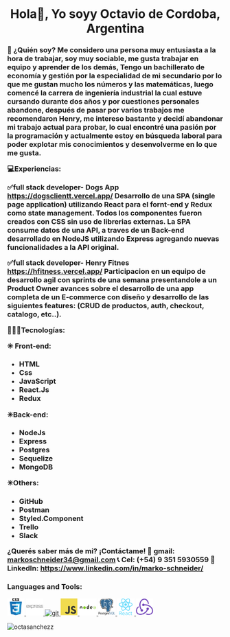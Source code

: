 <h1 align="center">Hola👋, Yo soyy Octavio de Cordoba, Argentina</h1>
<h3 align="">👀 ¿Quién soy?
Me considero una persona muy entusiasta a la hora de trabajar, soy muy sociable, me gusta trabajar en equipo y aprender de los demás, Tengo un bachillerato de economía y gestión por la especialidad de mi secundario por lo que me gustan mucho los números y las matemáticas, luego comencé la carrera de ingeniería industrial la cual estuve cursando durante dos años y por cuestiones personales abandone, después de pasar por varios trabajos me recomendaron Henry, me intereso bastante y decidí abandonar mi trabajo actual para probar, lo cual encontré una pasión por la programación y actualmente estoy en búsqueda laboral para poder explotar mis conocimientos y desenvolverme en lo que me gusta. 

💻Experiencias:

✅full stack developer- Dogs App https://dogsclientt.vercel.app/ 
Desarrollo de una SPA (single page application) utilizando React para el fornt-end y Redux como state management. Todos los componentes fueron creados con CSS sin uso de librerias externas. La SPA consume datos de una API, a traves de un Back-end desarrollado en NodeJS utilizando Express agregando nuevas funcionalidades a la API original. 

✅full stack developer- Henry Fitnes https://hfitness.vercel.app/
Participacion en un equipo de desarrollo agil con sprints de una semana presentandole a un Product Owner avances sobre el desarrollo de una app completa de un E-commerce con diseño y desarrollo de las siguientes features: (CRUD de productos, auth, checkout, catalogo, etc..).

👨🏼‍💻Tecnologías:

✳️ Front-end:
- HTML 
- Css 
- JavaScript 
- React.Js
- Redux 

✳️Back-end:
- NodeJs 
- Express 
- Postgres 
- Sequelize 
- MongoDB

✳️Others: 
- GitHub 
- Postman 
- Styled.Component
- Trello 
- Slack

¿Querés saber más de mi? 
¡Contáctame! 
📩 gmail: markoschneider34@gmail.com 
📞 Cel: (+54) 9 351 5930559 
💬 LinkedIn: https://www.linkedin.com/in/marko-schneider/</h3>

<h3 align="left">Languages and Tools:</h3>
<p align="left"> <a href="https://www.w3schools.com/css/" target="_blank" rel="noreferrer"> <img src="https://raw.githubusercontent.com/devicons/devicon/master/icons/css3/css3-original-wordmark.svg" alt="css3" width="40" height="40"/> </a> <a href="https://expressjs.com" target="_blank" rel="noreferrer"> <img src="https://raw.githubusercontent.com/devicons/devicon/master/icons/express/express-original-wordmark.svg" alt="express" width="40" height="40"/> </a> <a href="https://git-scm.com/" target="_blank" rel="noreferrer"> <img src="https://www.vectorlogo.zone/logos/git-scm/git-scm-icon.svg" alt="git" width="40" height="40"/> </a> <a href="https://developer.mozilla.org/en-US/docs/Web/JavaScript" target="_blank" rel="noreferrer"> <img src="https://raw.githubusercontent.com/devicons/devicon/master/icons/javascript/javascript-original.svg" alt="javascript" width="40" height="40"/> </a> <a href="https://nodejs.org" target="_blank" rel="noreferrer"> <img src="https://raw.githubusercontent.com/devicons/devicon/master/icons/nodejs/nodejs-original-wordmark.svg" alt="nodejs" width="40" height="40"/> </a> <a href="https://www.postgresql.org" target="_blank" rel="noreferrer"> <img src="https://raw.githubusercontent.com/devicons/devicon/master/icons/postgresql/postgresql-original-wordmark.svg" alt="postgresql" width="40" height="40"/> </a> <a href="https://reactjs.org/" target="_blank" rel="noreferrer"> <img src="https://raw.githubusercontent.com/devicons/devicon/master/icons/react/react-original-wordmark.svg" alt="react" width="40" height="40"/> </a> <a href="https://redux.js.org" target="_blank" rel="noreferrer"> <img src="https://raw.githubusercontent.com/devicons/devicon/master/icons/redux/redux-original.svg" alt="redux" width="40" height="40"/> </a> </p>

<p><img align="center" src="https://github-readme-stats.vercel.app/api/top-langs?username=octasanchezz&show_icons=true&locale=en&layout=compact" alt="octasanchezz" /></p>
